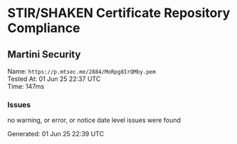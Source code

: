 # STIR/SHAKEN Certificate Repository Compliance

## Martini Security

Name: `https://p.mtsec.me/2884/MoRpg8IrQMby.pem`\
Tested At: 01 Jun 25 22:37 UTC\
Time: 147ms

### Issues

no warning, or error, or notice date level issues were found

Generated: 01 Jun 25 22:39 UTC